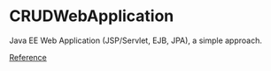 # CRUDWebApplication
Java EE Web Application (JSP/Servlet, EJB, JPA), a simple approach.

[Reference](https://www.youtube.com/watch?v=_zW27Y2boCo)
